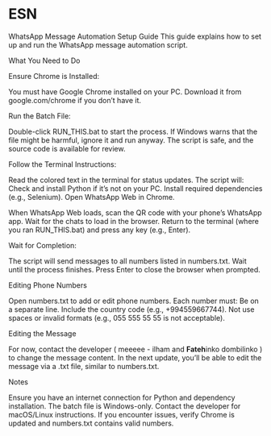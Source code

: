 # ESN 
WhatsApp Message Automation Setup Guide
This guide explains how to set up and run the WhatsApp message automation script.

What You Need to Do

Ensure Chrome is Installed:

You must have Google Chrome installed on your PC. Download it from google.com/chrome if you don’t have it.


Run the Batch File:

Double-click RUN_THIS.bat to start the process.
If Windows warns that the file might be harmful, ignore it and run anyway. The script is safe, and the source code is available for review.


Follow the Terminal Instructions:

Read the colored text in the terminal for status updates.
The script will:
Check and install Python if it’s not on your PC.
Install required dependencies (e.g., Selenium).
Open WhatsApp Web in Chrome.


When WhatsApp Web loads, scan the QR code with your phone’s WhatsApp app.
Wait for the chats to load in the browser.
Return to the terminal (where you ran RUN_THIS.bat) and press any key (e.g., Enter).


Wait for Completion:

The script will send messages to all numbers listed in numbers.txt.
Wait until the process finishes. Press Enter to close the browser when prompted.




Editing Phone Numbers

Open numbers.txt to add or edit phone numbers.
Each number must:
Be on a separate line.
Include the country code (e.g., +994559667744).
Not use spaces or invalid formats (e.g., 055 555 55 55 is not acceptable).




Editing the Message

For now, contact the developer ( meeeee - ilham and **Fateh**inko dombilinko ) to change the message content.
In the next update, you’ll be able to edit the message via a .txt file, similar to numbers.txt.


Notes

Ensure you have an internet connection for Python and dependency installation.
The batch file is Windows-only. Contact the developer for macOS/Linux instructions.
If you encounter issues, verify Chrome is updated and numbers.txt contains valid numbers.

